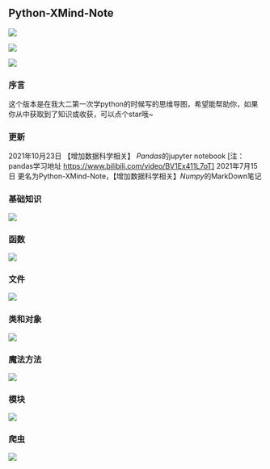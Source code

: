
## Python-XMind-Note

![](https://img.shields.io/badge/version-8%20pro-red.svg)

![](https://img.shields.io/badge/version-ZEN-yellow.svg)

![](https://img.shields.io/badge/适合人群-基础-blue?logo=appveyor&style=for-the-badge)

### 序言

这个版本是在我大二第一次学python的时候写的思维导图，希望能帮助你，如果你从中获取到了知识或收获，可以点个star哦~

### 更新

2021年10月23日 【增加数据科学相关】 *Pandas*的jupyter notebook [注：pandas学习地址 https://www.bilibili.com/video/BV1Ex411L7oT]
2021年7月15日  更名为Python-XMind-Note，【增加数据科学相关】*Numpy*的MarkDown笔记

### 基础知识

![](https://github.com/kyrzy0416/PythonStudyXmind/blob/master/img/%E5%9F%BA%E7%A1%80%E7%9F%A5%E8%AF%86.png)

### 函数

![](https://github.com/kyrzy0416/PythonStudyXmind/blob/master/img/%E5%87%BD%E6%95%B0.png)

### 文件

![](https://github.com/kyrzy0416/PythonStudyXmind/blob/master/img/%E6%96%87%E4%BB%B6.png)

### 类和对象

![](https://github.com/kyrzy0416/PythonStudyXmind/blob/master/img/%E7%B1%BB%E5%92%8C%E5%AF%B9%E8%B1%A1.png)

### 魔法方法

![](https://github.com/kyrzy0416/PythonStudyXmind/blob/master/img/%E9%AD%94%E6%B3%95%E6%96%B9%E6%B3%95.png)

### 模块

![](https://github.com/kyrzy0416/PythonStudyXmind/blob/master/img/%E6%A8%A1%E5%9D%97.png)

### 爬虫

![](https://github.com/kyrzy0416/PythonStudyXmind/blob/master/img/%E7%88%AC%E8%99%AB.png)


